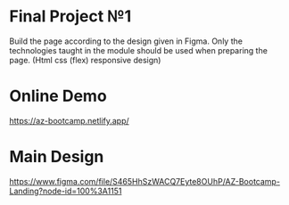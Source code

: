 # Final Project №1 

Build the page according to the design given in Figma. Only the technologies taught in the module should be used when preparing the page. (Html css (flex) responsive design)

# Online Demo 

https://az-bootcamp.netlify.app/

# Main Design 

https://www.figma.com/file/S465HhSzWACQ7Eyte8OUhP/AZ-Bootcamp-Landing?node-id=100%3A1151
